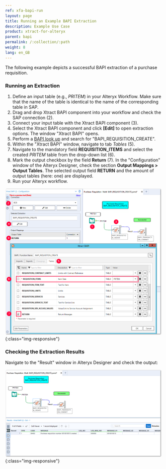 ```yaml
---
ref: xfa-bapi-run
layout: page
title: Running an Example BAPI Extraction
description: Example Use Case
product: xtract-for-alteryx
parent: bapi
permalink: /:collection/:path
weight: 8
lang: en_GB
---
```


The following example depicts a successful BAPI extraction of a purchase requisition.

### Running an Extraction
1. Define an input table (e.g., *PRITEM*) in your Alteryx Workflow. Make sure that the name of the table is identical to the name of the corresponding table in SAP.
2. Drag and drop Xtract BAPI component into your workflow and check the SAP connection (2).
3. Connect your input table with the Xtract BAPI component (3).
4. Select the Xtract BAPI component and click **[Edit]** to open extraction options. The window "Xtract BAPI" opens.
5. Perform a [BAPI look up](./bapi-define#looking-up-a-bapi) and search for "BAPI_REQUISITION_CREATE".
6. Within the "Xtract BAPI" window, navigate to tab *Tables* (5).
7. Navigate to the mandatory field **REQUISITION_ITEMS** and select the created *PRITEM* table from the drop-down list (6).
8. Mark the output checkbox by the field **Return** (7). In the "Configuration" window of the Alteryx Designer, check the section **Output Mappings > Output Tables**. The selected output field **RETURN** and the amount of output tables (here: one) are displayed.
9. Run your Alteryx workflow.

![Bapi-Extraction](/img/content/xfa/bapi_example.png){:class="img-responsive"} 


### Checking the Extraction Results

Navigate to the "Result" window in Alteryx Designer and check the output:

![Bapi-Output](/img/content/xfa/bapi_example_result.png){:class="img-responsive"} 
